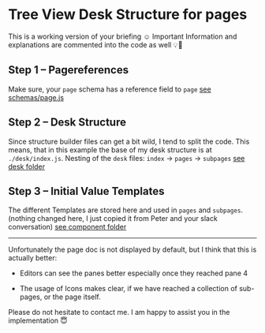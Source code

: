 # Tree View Desk Structure for pages

This is a working version of your briefing ☺️
Important Information and explanations are commented into the code as well 💡👀 

## Step 1 – Pagereferences

Make sure, your `page` schema has a reference field to `page`
[see schemas/page.js](https://github.com/bobinska-dev/tree-view/tree/master/schemas)

## Step 2 – Desk Structure

Since structure builder files can get a bit wild, I tend to split the code. This means, that in this example the base of my desk structure is at `./desk/index.js`. Nesting of the `desk` files: `index` -> `pages` -> `subpages`
[see desk folder](https://github.com/bobinska-dev/tree-view/tree/master/desk)

## Step 3 – Initial Value Templates

The different Templates are stored here and used in `pages` and `subpages`. (nothing changed here, I just copied it from Peter and your slack conversation)
[see component folder](https://github.com/bobinska-dev/tree-view/blob/master/components/initialValueTemplates.js)

____

Unfortunately the page doc is not displayed by default, but I think that this is actually better:

* Editors can see the panes better especially once they reached pane 4

* The usage of Icons makes clear, if we have reached a collection of sub-pages, or the page itself.

Please do not hesitate to contact me. I am happy to assist you in the implementation 😇
